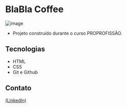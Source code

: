 # BlaBla Coffee

![image](https://github.com/JoaoEduSB/BlaBla_Coffee/assets/146045770/e3a7c3bc-7827-44cb-aa77-e7748158cea0)

- Projeto construído durante o curso PROPROFISSÃO.

## Tecnologias

- HTML
- CSS
- Git e Github

## Contato
[(LinkedIn)](https://www.linkedin.com/in/joaoedusb/)
